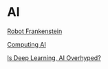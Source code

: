 # AI

[Robot Frankenstein](robot-frankenstein.md)

[Computing AI](../../2021/09/computing-ai.md)

[Is Deep Learning, AI Overhyped?](../../2016/08/deep-learning-general-ai.md)


